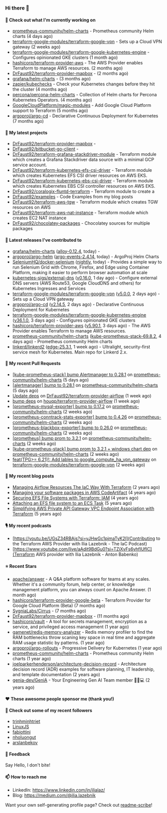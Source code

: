 ### Hi there 👋

#### 👷 Check out what I'm currently working on

- [prometheus-community/helm-charts](https://github.com/prometheus-community/helm-charts) - Prometheus community Helm charts (4 days ago)
- [terraform-google-modules/terraform-google-vpn](https://github.com/terraform-google-modules/terraform-google-vpn) - Sets up a Cloud VPN gateway (2 weeks ago)
- [terraform-google-modules/terraform-google-kubernetes-engine](https://github.com/terraform-google-modules/terraform-google-kubernetes-engine) - Configures opinionated GKE clusters (1 month ago)
- [hashicorp/terraform-provider-aws](https://github.com/hashicorp/terraform-provider-aws) - The AWS Provider enables Terraform to manage AWS resources. (2 months ago)
- [DrFaust92/terraform-provider-mapbox](https://github.com/DrFaust92/terraform-provider-mapbox) -  (2 months ago)
- [grafana/helm-charts](https://github.com/grafana/helm-charts) -  (3 months ago)
- [zapier/kubechecks](https://github.com/zapier/kubechecks) - Check your Kubernetes changes before they hit the cluster (4 months ago)
- [percona/percona-helm-charts](https://github.com/percona/percona-helm-charts) - Collection of Helm charts for Percona Kubernetes Operators. (4 months ago)
- [GoogleCloudPlatform/magic-modules](https://github.com/GoogleCloudPlatform/magic-modules) - Add Google Cloud Platform support to Terraform (5 months ago)
- [argoproj/argo-cd](https://github.com/argoproj/argo-cd) - Declarative Continuous Deployment for Kubernetes (7 months ago)

#### 🌱 My latest projects

- [DrFaust92/terraform-provider-mapbox](https://github.com/DrFaust92/terraform-provider-mapbox) - 
- [DrFaust92/bitbucket-go-client](https://github.com/DrFaust92/bitbucket-go-client) - 
- [DrFaust92/terraform-grafana-stackdriver-module](https://github.com/DrFaust92/terraform-grafana-stackdriver-module) - Terraform module which creates a Grafana Stackdriver data source with a minimal GCP service account.
- [DrFaust92/terraform-kubernetes-efs-csi-driver](https://github.com/DrFaust92/terraform-kubernetes-efs-csi-driver) - Terraform module which creates Kubernetes EFS CSI driver resources on AWS EKS.
- [DrFaust92/terraform-kubernetes-ebs-csi-driver](https://github.com/DrFaust92/terraform-kubernetes-ebs-csi-driver) - Terraform module which creates Kubernetes EBS CSI controller resources on AWS EKS.
- [DrFaust92/coralogix-fluntd-terraform](https://github.com/DrFaust92/coralogix-fluntd-terraform) - Terraform module to create a 
- [DrFaust92/examples](https://github.com/DrFaust92/examples) - Code Examples from my blog posts
- [DrFaust92/terraform-aws-tgw](https://github.com/DrFaust92/terraform-aws-tgw) - Terraform module which creates TGW resources on AWS
- [DrFaust92/terraform-aws-nat-instance](https://github.com/DrFaust92/terraform-aws-nat-instance) - Terraform module which creates EC2 NAT instance
- [DrFaust92/chocolatey-packages](https://github.com/DrFaust92/chocolatey-packages) - Chocolatey sources for multiple packages

#### 🔭 Latest releases I've contributed to

- [grafana/helm-charts](https://github.com/grafana/helm-charts) ([alloy-0.12.4](https://github.com/grafana/helm-charts/releases/tag/alloy-0.12.4), today) - 
- [argoproj/argo-helm](https://github.com/argoproj/argo-helm) ([argo-events-2.4.14](https://github.com/argoproj/argo-helm/releases/tag/argo-events-2.4.14), today) - ArgoProj Helm Charts
- [SeleniumHQ/docker-selenium](https://github.com/SeleniumHQ/docker-selenium) ([nightly](https://github.com/SeleniumHQ/docker-selenium/releases/tag/nightly), today) - Provides a simple way to run Selenium Grid with Chrome, Firefox, and Edge using Container Platform, making it easier to perform browser automation at scale
- [kubernetes-sigs/external-dns](https://github.com/kubernetes-sigs/external-dns) ([v0.16.0](https://github.com/kubernetes-sigs/external-dns/releases/tag/v0.16.0), 1 day ago) - Configure external DNS servers (AWS Route53, Google CloudDNS and others) for Kubernetes Ingresses and Services
- [terraform-google-modules/terraform-google-vpn](https://github.com/terraform-google-modules/terraform-google-vpn) ([v5.0.0](https://github.com/terraform-google-modules/terraform-google-vpn/releases/tag/v5.0.0), 2 days ago) - Sets up a Cloud VPN gateway
- [argoproj/argo-cd](https://github.com/argoproj/argo-cd) ([v2.14.5](https://github.com/argoproj/argo-cd/releases/tag/v2.14.5), 2 days ago) - Declarative Continuous Deployment for Kubernetes
- [terraform-google-modules/terraform-google-kubernetes-engine](https://github.com/terraform-google-modules/terraform-google-kubernetes-engine) ([v36.1.0](https://github.com/terraform-google-modules/terraform-google-kubernetes-engine/releases/tag/v36.1.0), 3 days ago) - Configures opinionated GKE clusters
- [hashicorp/terraform-provider-aws](https://github.com/hashicorp/terraform-provider-aws) ([v5.90.1](https://github.com/hashicorp/terraform-provider-aws/releases/tag/v5.90.1), 3 days ago) - The AWS Provider enables Terraform to manage AWS resources.
- [prometheus-community/helm-charts](https://github.com/prometheus-community/helm-charts) ([kube-prometheus-stack-69.8.2](https://github.com/prometheus-community/helm-charts/releases/tag/kube-prometheus-stack-69.8.2), 4 days ago) - Prometheus community Helm charts
- [linkerd/linkerd2](https://github.com/linkerd/linkerd2) ([edge-25.3.1](https://github.com/linkerd/linkerd2/releases/tag/edge-25.3.1), 1 week ago) - Ultralight, security-first service mesh for Kubernetes. Main repo for Linkerd 2.x.

#### 🔨 My recent Pull Requests

- [[kube-prometheus-stack] bump Alertmanager to 0.28.1](https://github.com/prometheus-community/helm-charts/pull/5411) on [prometheus-community/helm-charts](https://github.com/prometheus-community/helm-charts) (5 days ago)
- [[alertmanager] bump to 0.28.1](https://github.com/prometheus-community/helm-charts/pull/5410) on [prometheus-community/helm-charts](https://github.com/prometheus-community/helm-charts) (5 days ago)
- [Update deps](https://github.com/DrFaust92/terraform-provider-airflow/pull/46) on [DrFaust92/terraform-provider-airflow](https://github.com/DrFaust92/terraform-provider-airflow) (1 week ago)
- [bump deps](https://github.com/houqp/terraform-provider-airflow/pull/12) on [houqp/terraform-provider-airflow](https://github.com/houqp/terraform-provider-airflow) (1 week ago)
- [[prometheus-mysql-exporter] bump to 0.17.2](https://github.com/prometheus-community/helm-charts/pull/5384) on [prometheus-community/helm-charts](https://github.com/prometheus-community/helm-charts) (2 weeks ago)
- [[prometheus-conntrack-stats-exporter] bump to 0.4.26](https://github.com/prometheus-community/helm-charts/pull/5383) on [prometheus-community/helm-charts](https://github.com/prometheus-community/helm-charts) (2 weeks ago)
- [[prometheus-blackbox-exporter] bump to 0.26.0](https://github.com/prometheus-community/helm-charts/pull/5382) on [prometheus-community/helm-charts](https://github.com/prometheus-community/helm-charts) (2 weeks ago)
- [[prometheus] bump prom to 3.2.1](https://github.com/prometheus-community/helm-charts/pull/5381) on [prometheus-community/helm-charts](https://github.com/prometheus-community/helm-charts) (2 weeks ago)
- [[kube-prometheus-stack] bump prom to 3.2.1 &#43; windows chart dep](https://github.com/prometheus-community/helm-charts/pull/5380) on [prometheus-community/helm-charts](https://github.com/prometheus-community/helm-charts) (2 weeks ago)
- [feat(TPG&gt;= 6.21)!: Add lables to google_compute_ha_vpn_gateway](https://github.com/terraform-google-modules/terraform-google-vpn/pull/176) on [terraform-google-modules/terraform-google-vpn](https://github.com/terraform-google-modules/terraform-google-vpn) (2 weeks ago)

#### 📜 My recent blog posts

- [Managing Airflow Resources The IaC Way With Terraform](https://engineering.placer.ai/managing-airflow-resources-the-iac-way-with-terraform-ea5b8db573ad?source=rss-cac402f06fa8------2) (2 years ago)
- [Managing your software packages in AWS CodeArtifact](https://medium.com/@ilia.lazebnik/managing-your-software-packages-in-aws-codeartifact-12d00053e243?source=rss-cac402f06fa8------2) (4 years ago)
- [Securing EFS File Systems with Terraform: IAM](https://medium.com/@ilia.lazebnik/securing-efs-file-systems-with-terraform-iam-d2a066c198ab?source=rss-cac402f06fa8------2) (4 years ago)
- [Attaching an EFS file system to an ECS Task](https://medium.com/@ilia.lazebnik/attaching-an-efs-file-system-to-an-ecs-task-7bd15b76a6ef?source=rss-cac402f06fa8------2) (5 years ago)
- [Simplifying AWS Private API Gateway VPC Endpoint Association with Terraform](https://medium.com/@ilia.lazebnik/simplifying-aws-private-api-gateway-vpc-endpoint-association-with-terraform-b379a247afbf?source=rss-cac402f06fa8------2) (5 years ago)

#### 🎙️ My recent podcasts
- [https://youtu.be/UGsZ34RBAjs?si=yJHwGc1pjmaTyK2l](Contributing to the Terraform AWS Provider with Ilia Lazebnik - The IaC Podcast)
- [https://www.youtube.com/live/aAdit9BdGu0?si=TZiXvFs6vhfIUfIC](Terraform AWS provider with Ilia Lazebnik - Anton Babenko)

#### ⭐ Recent Stars

- [apache/answer](https://github.com/apache/answer) - A Q&amp;A platform software for teams at any scales. Whether it&#39;s a community forum, help center, or knowledge management platform, you can always count on Apache Answer. (1 month ago)
- [hashicorp/terraform-provider-google-beta](https://github.com/hashicorp/terraform-provider-google-beta) - Terraform Provider for Google Cloud Platform (Beta) (7 months ago)
- [SygniaLabs/Cirrus](https://github.com/SygniaLabs/Cirrus) -  (7 months ago)
- [DrFaust92/terraform-provider-mapbox](https://github.com/DrFaust92/terraform-provider-mapbox) -  (11 months ago)
- [hashicorp/vault](https://github.com/hashicorp/vault) - A tool for secrets management, encryption as a service, and privileged access management (1 year ago)
- [gamenet/redis-memory-analyzer](https://github.com/gamenet/redis-memory-analyzer) - Redis memory profiler to find the RAM bottlenecks throw scaning key space in real time and aggregate RAM usage statistic by patterns. (1 year ago)
- [argoproj/argo-rollouts](https://github.com/argoproj/argo-rollouts) - Progressive Delivery for Kubernetes (1 year ago)
- [prometheus-community/helm-charts](https://github.com/prometheus-community/helm-charts) - Prometheus community Helm charts (1 year ago)
- [joelparkerhenderson/architecture-decision-record](https://github.com/joelparkerhenderson/architecture-decision-record) - Architecture decision record (ADR) examples for software planning, IT leadership, and template documentation (2 years ago)
- [genia-dev/GeniA](https://github.com/genia-dev/GeniA) - Your Engineering Gen AI Team member 🧬🤖💻 (2 years ago)

#### ❤️ These awesome people sponsor me (thank you!)


#### 👯 Check out some of my recent followers

- [trinhminhtriet](https://github.com/trinhminhtriet)
- [LinuxJS](https://github.com/LinuxJS)
- [fabiottini](https://github.com/fabiottini)
- [nholuongut](https://github.com/nholuongut)
- [arslanbekov](https://github.com/arslanbekov)

#### 💬 Feedback

Say Hello, I don't bite!

#### 📫 How to reach me

- LinkedIn: https://www.linkedin.com/in/ilialaz/
- Blog: https://medium.com/@ilia.lazebnik

Want your own self-generating profile page? Check out [readme-scribe](https://github.com/muesli/readme-scribe)!


